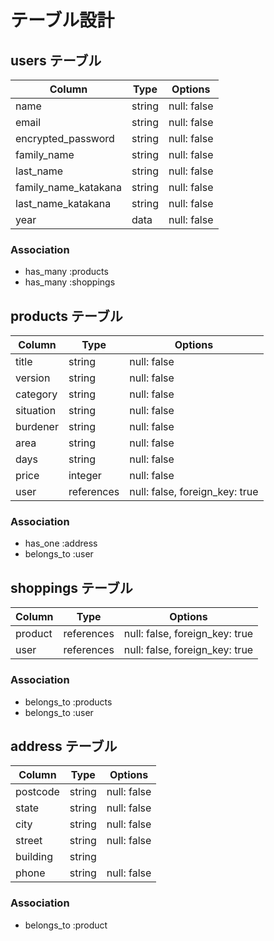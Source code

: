 # テーブル設計

## users テーブル

| Column               | Type   | Options     |
| -------------------- | ------ | ----------- |
| name                 | string | null: false |
| email                | string | null: false |
| encrypted_password   | string | null: false |
| family_name          | string | null: false |
| last_name            | string | null: false |
| family_name_katakana | string | null: false |
| last_name_katakana   | string | null: false |
| year                 | data   | null: false |

### Association

- has_many :products
- has_many :shoppings

## products テーブル

| Column     | Type       | Options                        |
| ---------- | ---------- | ------------------------------ |
| title      | string     | null: false                    |
| version    | string     | null: false                    |
| category   | string     | null: false                    |
| situation  | string     | null: false                    |
| burdener   | string     | null: false                    |
| area       | string     | null: false                    |
| days       | string     | null: false                    |
| price      | integer    | null: false                    |
| user       | references | null: false, foreign_key: true |

### Association

- has_one :address
- belongs_to :user

## shoppings テーブル

| Column  | Type       | Options                        |
| ------- | -----------| ------------------------------ |
| product | references | null: false, foreign_key: true |
| user    | references | null: false, foreign_key: true |

### Association

- belongs_to :products
- belongs_to :user

## address テーブル

| Column   | Type       | Options                        |
| -------- | ---------- | ------------------------------ |
| postcode | string     | null: false                    |
| state    | string     | null: false                    |
| city     | string     | null: false                    |
| street   | string     | null: false                    |
| building | string     |                                |
| phone    | string     | null: false                    |

### Association

- belongs_to :product
